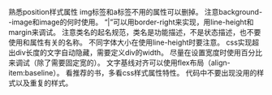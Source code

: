 熟悉position样式属性
img标签和a标签不用的属性可以删掉。
注意background--image和image的何时使用。
“|”可以用border-right来实现，用line-height和margin来调试。
注意类名的起名规范，类名是功能描述，不是状态描述，也不要使用和属性有关的名称。
不同字体大小在使用line-height时要注意。
css实现超出div长度的文字自动隐藏，需要定义div的width。
尽量在设置宽度时使用百分比来调试（除了需要固定宽的）。
文字基线对齐可以使用flex布局（align-item:baseline）。
看推荐的书，多看css样式属性特性。
代码中不要出现没用的样式以及重复的样式。

